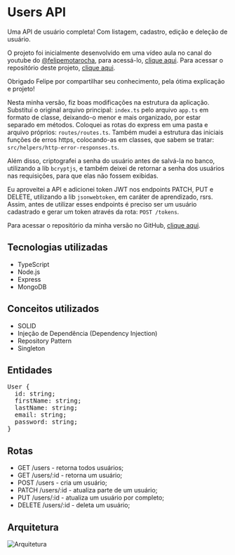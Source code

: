 # Users API

Uma API de usuário completa! Com listagem, cadastro, edição e deleção de usuário.

O projeto foi inicialmente desenvolvido em uma vídeo aula no canal do youtube do [@felipemotarocha](https://github.com/felipemotarocha), para acessá-lo, [clique aqui](https://youtu.be/gU3kp7Aw0JI).
Para acessar o repositório deste projeto, [clique aqui](https://github.com/felipemotarocha/users-typescript-api).

Obrigado Felipe por compartilhar seu conhecimento, pela ótima explicação e projeto!

Nesta minha versão, fiz boas modificações na estrutura da aplicação. Substituí o original arquivo principal: `index.ts` pelo arquivo `app.ts` em formato de classe, deixando-o menor e mais organizado, por estar separado em métodos. Coloquei as rotas do express em uma pasta e arquivo próprios: `routes/routes.ts`. Também mudei a estrutura das iniciais funções de erros https, colocando-as em classes, que sabem se tratar: `src/helpers/http-error-responses.ts`.

Além disso, criptografei a senha do usuário antes de salvá-la no banco, utilizando a lib `bcryptjs`, e também deixei de retornar a senha dos usuários nas requisições, para que elas não fossem exibidas.

Eu aproveitei a API e adicionei token JWT nos endpoints PATCH, PUT e DELETE, utilizando a lib `jsonwebtoken`, em caráter de aprendizado, rsrs. Assim, antes de utilizar esses endpoints é preciso ser um usuário cadastrado e gerar um token através da rota: `POST /tokens`.

Para acessar o repositório da minha versão no GitHub, [clique aqui](https://github.com/leandro-cam/back-end/tree/main/2-crud-users).

## Tecnologias utilizadas

- TypeScript
- Node.js
- Express
- MongoDB

## Conceitos utilizados

- SOLID
- Injeção de Dependência (Dependency Injection)
- Repository Pattern
- Singleton

## Entidades

<pre>
User {
  id: string;
  firstName: string;
  lastName: string;
  email: string;
  password: string;
}</pre>

## Rotas

- GET /users - retorna todos usuários;
- GET /users/:id - retorna um usuário;
- POST /users - cria um usuário;
- PATCH /users/:id - atualiza parte de um usuário;
- PUT /users/:id - atualiza um usuário por completo;
- DELETE /users/:id - deleta um usuário;

## Arquitetura

![Arquitetura](https://imgur.com/k5mXFoZ.png)
